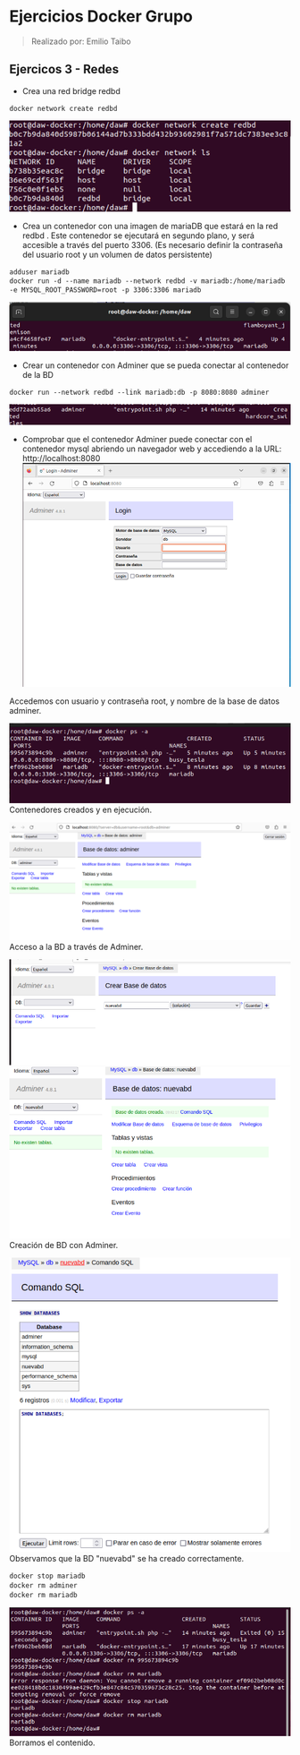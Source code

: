 # Ejercicios Docker Grupo
> Realizado por: Emilio Taibo

## Ejercicos 3 - Redes

- Crea una red bridge redbd
~~~
docker network create redbd
~~~
![](assets/CP3.1.png)
- Crea un contenedor con una imagen de mariaDB que estará en la red redbd . Este
contenedor se ejecutará en segundo plano, y será accesible a través del puerto 3306. (Es
necesario definir la contraseña del usuario root y un volumen de datos persistente)
~~~
adduser mariadb
docker run -d --name mariadb --network redbd -v mariadb:/home/mariadb -e MYSQL_ROOT_PASSWORD=root -p 3306:3306 mariadb
~~~
![](assets/CP3.2.PNG)

- Crear un contenedor con Adminer que se pueda conectar al contenedor de la BD
~~~
docker run --network redbd --link mariadb:db -p 8080:8080 adminer
~~~
![](assets/CP3.3.PNG)
- Comprobar que el contenedor Adminer puede conectar con el contenedor mysql abriendo un navegador web y accediendo a la URL: http://localhost:8080
![](assets/CP3.4.PNG)

Accedemos con usuario y contraseña root, y nombre de la base de datos adminer.

![](assets/P1.png)
Contenedores creados y en ejecución.

![](assets/P2.png)
Acceso a la BD a través de Adminer.

![](assets/P3.png)
![](assets/P3.1.png)
Creación de BD con Adminer.

![](assets/P4.png)
Observamos que la BD "nuevabd" se ha creado correctamente.


```sh
docker stop mariadb
docker rm adminer
docker rm mariadb
```
![](assets/P5.png)
Borramos el contenido.
